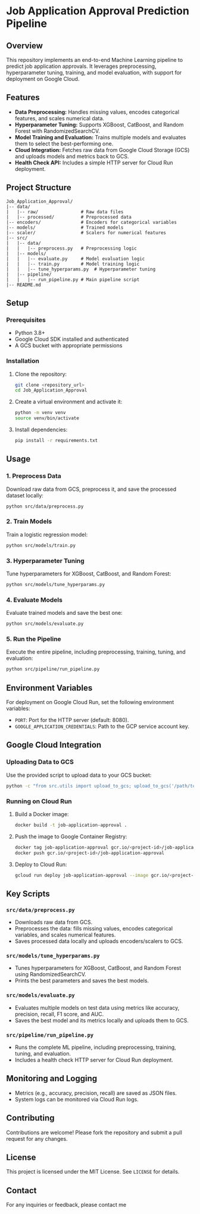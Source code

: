 # Job Application Approval Prediction Pipeline

## Overview
This repository implements an end-to-end Machine Learning pipeline to predict job application approvals. It leverages preprocessing, hyperparameter tuning, training, and model evaluation, with support for deployment on Google Cloud.

## Features
- **Data Preprocessing:** Handles missing values, encodes categorical features, and scales numerical data.
- **Hyperparameter Tuning:** Supports XGBoost, CatBoost, and Random Forest with RandomizedSearchCV.
- **Model Training and Evaluation:** Trains multiple models and evaluates them to select the best-performing one.
- **Cloud Integration:** Fetches raw data from Google Cloud Storage (GCS) and uploads models and metrics back to GCS.
- **Health Check API:** Includes a simple HTTP server for Cloud Run deployment.

## Project Structure
```
Job_Application_Approval/
|-- data/
|   |-- raw/                # Raw data files
|   |-- processed/          # Preprocessed data
|-- encoders/               # Encoders for categorical variables
|-- models/                 # Trained models
|-- scaler/                 # Scalers for numerical features
|-- src/
|   |-- data/
|   |   |-- preprocess.py   # Preprocessing logic
|   |-- models/
|   |   |-- evaluate.py     # Model evaluation logic
|   |   |-- train.py        # Model training logic
|   |   |-- tune_hyperparams.py  # Hyperparameter tuning
|   |-- pipeline/
|   |   |-- run_pipeline.py # Main pipeline script
|-- README.md
```

## Setup

### Prerequisites
- Python 3.8+
- Google Cloud SDK installed and authenticated
- A GCS bucket with appropriate permissions

### Installation
1. Clone the repository:
   ```bash
   git clone <repository_url>
   cd Job_Application_Approval
   ```
2. Create a virtual environment and activate it:
   ```bash
   python -m venv venv
   source venv/bin/activate
   ```
3. Install dependencies:
   ```bash
   pip install -r requirements.txt
   ```

## Usage

### 1. Preprocess Data
Download raw data from GCS, preprocess it, and save the processed dataset locally:
```bash
python src/data/preprocess.py
```

### 2. Train Models
Train a logistic regression model:
```bash
python src/models/train.py
```

### 3. Hyperparameter Tuning
Tune hyperparameters for XGBoost, CatBoost, and Random Forest:
```bash
python src/models/tune_hyperparams.py
```

### 4. Evaluate Models
Evaluate trained models and save the best one:
```bash
python src/models/evaluate.py
```

### 5. Run the Pipeline
Execute the entire pipeline, including preprocessing, training, tuning, and evaluation:
```bash
python src/pipeline/run_pipeline.py
```

## Environment Variables
For deployment on Google Cloud Run, set the following environment variables:
- `PORT`: Port for the HTTP server (default: 8080).
- `GOOGLE_APPLICATION_CREDENTIALS`: Path to the GCP service account key.

## Google Cloud Integration

### Uploading Data to GCS
Use the provided script to upload data to your GCS bucket:
```bash
python -c "from src.utils import upload_to_gcs; upload_to_gcs('/path/to/data.csv', 'your-bucket-name', 'data/raw/data.csv')"
```

### Running on Cloud Run
1. Build a Docker image:
   ```bash
   docker build -t job-application-approval .
   ```
2. Push the image to Google Container Registry:
   ```bash
   docker tag job-application-approval gcr.io/<project-id>/job-application-approval
   docker push gcr.io/<project-id>/job-application-approval
   ```
3. Deploy to Cloud Run:
   ```bash
   gcloud run deploy job-application-approval --image gcr.io/<project-id>/job-application-approval --platform managed
   ```

## Key Scripts

### `src/data/preprocess.py`
- Downloads raw data from GCS.
- Preprocesses the data: fills missing values, encodes categorical variables, and scales numerical features.
- Saves processed data locally and uploads encoders/scalers to GCS.

### `src/models/tune_hyperparams.py`
- Tunes hyperparameters for XGBoost, CatBoost, and Random Forest using RandomizedSearchCV.
- Prints the best parameters and saves the best models.

### `src/models/evaluate.py`
- Evaluates multiple models on test data using metrics like accuracy, precision, recall, F1 score, and AUC.
- Saves the best model and its metrics locally and uploads them to GCS.

### `src/pipeline/run_pipeline.py`
- Runs the complete ML pipeline, including preprocessing, training, tuning, and evaluation.
- Includes a health check HTTP server for Cloud Run deployment.

## Monitoring and Logging
- Metrics (e.g., accuracy, precision, recall) are saved as JSON files.
- System logs can be monitored via Cloud Run logs.

## Contributing
Contributions are welcome! Please fork the repository and submit a pull request for any changes.

## License
This project is licensed under the MIT License. See `LICENSE` for details.

## Contact
For any inquiries or feedback, please contact me 
